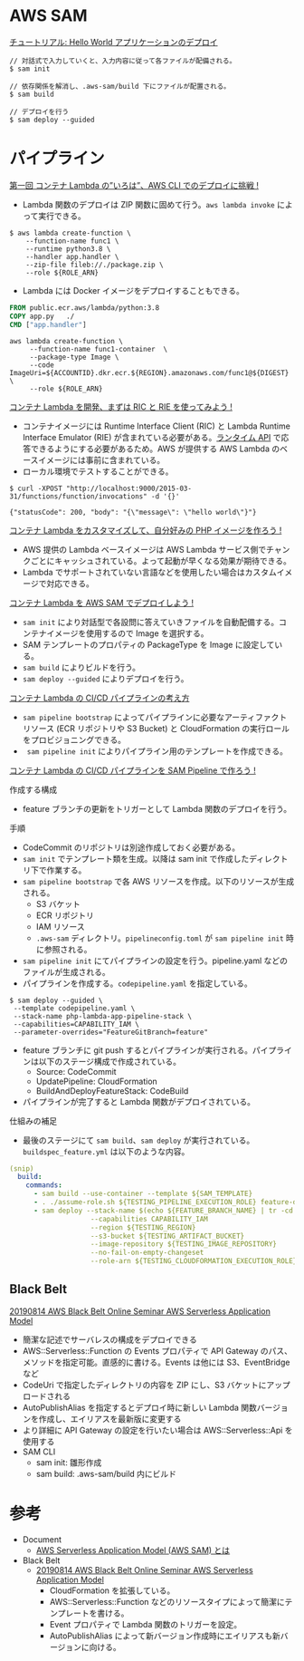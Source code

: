 
# AWS SAM

[チュートリアル: Hello World アプリケーションのデプロイ](https://docs.aws.amazon.com/ja_jp/serverless-application-model/latest/developerguide/serverless-getting-started-hello-world.html)

```
// 対話式で入力していくと、入力内容に従って各ファイルが配備される。
$ sam init

// 依存関係を解消し、.aws-sam/build 下にファイルが配置される。
$ sam build

// デプロイを行う
$ sam deploy --guided
```


# パイプライン

[第一回 コンテナ Lambda の”いろは”、AWS CLI でのデプロイに挑戦 !](https://aws.amazon.com/jp/builders-flash/202103/new-lambda-container-development/)

* Lambda 関数のデプロイは ZIP 関数に固めて行う。```aws lambda invoke``` によって実行できる。
```shell
$ aws lambda create-function \
    --function-name func1 \
    --runtime python3.8 \
    --handler app.handler \
    --zip-file fileb://./package.zip \
    --role ${ROLE_ARN} 
```
* Lambda には Docker イメージをデプロイすることもできる。
```Dockerfile
FROM public.ecr.aws/lambda/python:3.8
COPY app.py   ./
CMD ["app.handler"]  
```

```shell
aws lambda create-function \
     --function-name func1-container  \
     --package-type Image \
     --code ImageUri=${ACCOUNTID}.dkr.ecr.${REGION}.amazonaws.com/func1@${DIGEST} \
     --role ${ROLE_ARN}
```


[コンテナ Lambda を開発、まずは RIC と RIE を使ってみよう !](https://aws.amazon.com/jp/builders-flash/202104/new-lambda-container-development-2/)

* コンテナイメージには Runtime Interface Client (RIC) と Lambda Runtime Interface Emulator (RIE) が含まれている必要がある。[ランタイム API](https://docs.aws.amazon.com/ja_jp/lambda/latest/dg/runtimes-api.html) で応答できるようにする必要があるため。AWS  が提供する AWS Lambda のベースイメージには事前に含まれている。
* ローカル環境でテストすることができる。
```
$ curl -XPOST "http://localhost:9000/2015-03-31/functions/function/invocations" -d '{}'

{"statusCode": 200, "body": "{\"message\": \"hello world\"}"}
```


[コンテナ Lambda をカスタマイズして、自分好みの PHP イメージを作ろう !](https://aws.amazon.com/jp/builders-flash/202106/new-lambda-container-development-3/)

* AWS 提供の Lambda ベースイメージは AWS Lambda サービス側でチャンクごとにキャッシュされている。よって起動が早くなる効果が期待できる。
* Lambda でサポートされていない言語などを使用したい場合はカスタムイメージで対応できる。


[コンテナ Lambda を AWS SAM でデプロイしよう !](https://aws.amazon.com/jp/builders-flash/202107/new-lambda-container-development-4/?awsf.filter-name=*all)

* ```sam init``` により対話型で各設問に答えていきファイルを自動配備する。コンテナイメージを使用するので Image を選択する。
* SAM テンプレートのプロパティの PackageType を Image に設定している。
* ```sam build``` によりビルドを行う。
* ```sam deploy --guided``` によりデプロイを行う。


[コンテナ Lambda の CI/CD パイプラインの考え方](https://aws.amazon.com/jp/builders-flash/202109/new-lambda-container-development-5/)

* ```sam pipeline bootstrap``` によってパイプラインに必要なアーティファクトリソース (ECR リポジトリや S3 Bucket) と CloudFormation の実行ロールをプロビジョニングできる。
* ``` sam pipeline init``` によりパイプライン用のテンプレートを作成できる。


[コンテナ Lambda の CI/CD パイプラインを SAM Pipeline で作ろう !](https://aws.amazon.com/jp/builders-flash/202110/new-lambda-container-development-6/)

作成する構成
* feature ブランチの更新をトリガーとして Lambda 関数のデプロイを行う。

手順
* CodeCommit のリポジトリは別途作成しておく必要がある。
* ```sam init``` でテンプレート類を生成。以降は sam init で作成したディレクトリ下で作業する。
* ```sam pipeline bootstrap``` で各 AWS リソースを作成。以下のリソースが生成される。
  * S3 バケット
  * ECR リポジトリ
  * IAM リソース
  * ```.aws-sam``` ディレクトリ。```pipelineconfig.toml``` が ```sam pipeline init``` 時に参照される。
* ```sam pipeline init``` にてパイプラインの設定を行う。pipeline.yaml などのファイルが生成される。
* パイプラインを作成する。```codepipeline.yaml``` を指定している。
```shell
$ sam deploy --guided \
 --template codepipeline.yaml \
 --stack-name php-lambda-app-pipeline-stack \
 --capabilities=CAPABILITY_IAM \
 --parameter-overrides="FeatureGitBranch=feature"
```
* feature ブランチに git push するとパイプラインが実行される。パイプラインは以下のステージ構成で作成されている。
  * Source: CodeCommit
  * UpdatePipeline: CloudFormation
  * BuildAndDeployFeatureStack: CodeBuild
* パイプラインが完了すると Lambda 関数がデプロイされている。

仕組みの補足
* 最後のステージにて ```sam build```、```sam deploy``` が実行されている。```buildspec_feature.yml``` は以下のような内容。
```yaml
(snip)
  build:
    commands:
      - sam build --use-container --template ${SAM_TEMPLATE}
      - . ./assume-role.sh ${TESTING_PIPELINE_EXECUTION_ROLE} feature-deploy
      - sam deploy --stack-name $(echo ${FEATURE_BRANCH_NAME} | tr -cd '[a-zA-Z0-9-]')
                    --capabilities CAPABILITY_IAM
                    --region ${TESTING_REGION}
                    --s3-bucket ${TESTING_ARTIFACT_BUCKET}
                    --image-repository ${TESTING_IMAGE_REPOSITORY}
                    --no-fail-on-empty-changeset
                    --role-arn ${TESTING_CLOUDFORMATION_EXECUTION_ROLE}
```


## Black Belt

[20190814 AWS Black Belt Online Seminar AWS Serverless Application Model](https://pages.awscloud.com/rs/112-TZM-766/images/20190814_AWS-Blackbelt_SAM_rev.pdf)

* 簡潔な記述でサーバレスの構成をデプロイできる
* AWS::Serverless::Function の Events プロパティで API Gateway のパス、メソッドを指定可能。直感的に書ける。Events は他には S3、EventBridge など
* CodeUri で指定したディレクトリの内容を ZIP にし、S3 バケットにアップロードされる
* AutoPublishAlias を指定するとデプロイ時に新しい Lambda 関数バージョンを作成し、エイリアスを最新版に変更する
* より詳細に API Gateway の設定を行いたい場合は AWS::Serverless::Api を使用する
* SAM CLI
  * sam init: 雛形作成
  * sam build: .aws-sam/build 内にビルド



# 参考

* Document
  * [AWS Serverless Application Model (AWS SAM) とは](https://docs.aws.amazon.com/ja_jp/serverless-application-model/latest/developerguide/what-is-sam.htmll)
* Black Belt
  * [20190814 AWS Black Belt Online Seminar AWS Serverless Application Model](https://pages.awscloud.com/rs/112-TZM-766/images/20190814_AWS-Blackbelt_SAM_rev.pdf)
    * CloudFormation を拡張している。
    * AWS::Serverless::Function などのリソースタイプによって簡潔にテンプレートを書ける。
    * Event プロパティで Lambda 関数のトリガーを設定。
    * AutoPublishAlias によって新バージョン作成時にエイリアスも新バージョンに向ける。


